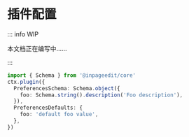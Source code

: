 # 插件配置

::: info WIP

本文档正在编写中……

:::

```ts twoslash
import { Schema } from '@inpageedit/core'
ctx.plugin({
  PreferencesSchema: Schema.object({
    foo: Schema.string().description('Foo description'),
  }),
  PreferencesDefaults: {
    foo: 'default foo value',
  },
})
```

